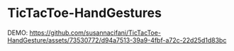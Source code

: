 # TicTacToe-HandGestures
 

DEMO:
https://github.com/susannacifani/TicTacToe-HandGesture/assets/73530772/d94a7513-39a9-4fbf-a72c-22d25d1d83bc

